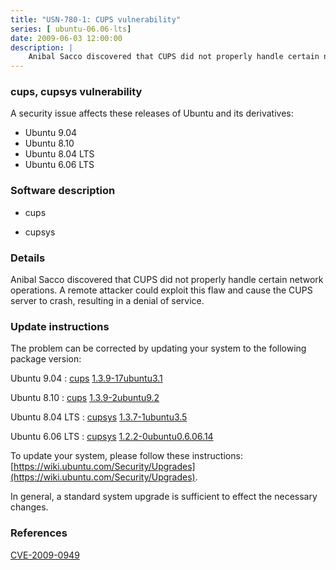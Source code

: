 ```yaml
---
title: "USN-780-1: CUPS vulnerability"
series: [ ubuntu-06.06-lts]
date: 2009-06-03 12:00:00
description: |
    Anibal Sacco discovered that CUPS did not properly handle certain network operations. A remote attacker could exploit this flaw and cause the CUPS server to crash, resulting in a denial of service. 
--- 
```

 
### cups, cupsys vulnerability

A security issue affects these releases of Ubuntu and its derivatives:

* Ubuntu 9.04
* Ubuntu 8.10
* Ubuntu 8.04 LTS
* Ubuntu 6.06 LTS

### Software description

* cups 

* cupsys 

### Details

Anibal Sacco discovered that CUPS did not properly handle certain network operations. A remote attacker could exploit this flaw and cause the CUPS server to crash, resulting in a denial of service. 

### Update instructions

The problem can be corrected by updating your system to the following package version:

Ubuntu 9.04
 : [cups](https://launchpad.net/ubuntu/+source/cups) <span> [1.3.9-17ubuntu3.1](https://launchpad.net/ubuntu/+source/cups/1.3.9-17ubuntu3.1) </span> 

Ubuntu 8.10
 : [cups](https://launchpad.net/ubuntu/+source/cups) <span> [1.3.9-2ubuntu9.2](https://launchpad.net/ubuntu/+source/cups/1.3.9-2ubuntu9.2) </span> 

Ubuntu 8.04 LTS
 : [cupsys](https://launchpad.net/ubuntu/+source/cupsys) <span> [1.3.7-1ubuntu3.5](https://launchpad.net/ubuntu/+source/cupsys/1.3.7-1ubuntu3.5) </span> 

Ubuntu 6.06 LTS
 : [cupsys](https://launchpad.net/ubuntu/+source/cupsys) <span> [1.2.2-0ubuntu0.6.06.14](https://launchpad.net/ubuntu/+source/cupsys/1.2.2-0ubuntu0.6.06.14) </span> 

To update your system, please follow these instructions: [https://wiki.ubuntu.com/Security/Upgrades](https://wiki.ubuntu.com/Security/Upgrades).

In general, a standard system upgrade is sufficient to effect the necessary changes. 

### References

 [CVE-2009-0949](http://people.ubuntu.com/~ubuntu-security/cve/CVE-2009-0949)
 
